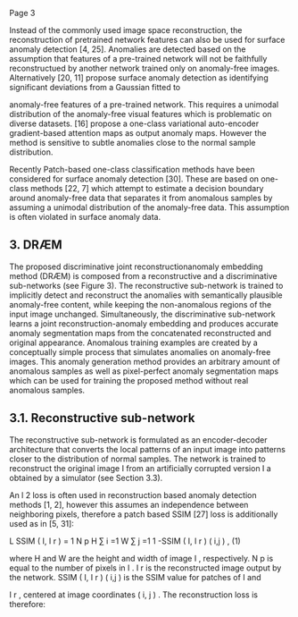 Page 3

Instead of the commonly used image space reconstruction, the reconstruction of pretrained network features can also be used for surface anomaly detection [4, 25]. Anomalies are detected based on the assumption that features of a pre-trained network will not be faithfully reconstructued by another network trained only on anomaly-free images. Alternatively [20, 11] propose surface anomaly detection as identifying significant deviations from a Gaussian fitted to

anomaly-free features of a pre-trained network. This requires a unimodal distribution of the anomaly-free visual features which is problematic on diverse datasets. [16] propose a one-class variational auto-encoder gradient-based attention maps as output anomaly maps. However the method is sensitive to subtle anomalies close to the normal sample distribution.

Recently Patch-based one-class classification methods have been considered for surface anomaly detection [30]. These are based on one-class methods [22, 7] which attempt to estimate a decision boundary around anomaly-free data that separates it from anomalous samples by assuming a unimodal distribution of the anomaly-free data. This assumption is often violated in surface anomaly data.

## 3. DRÆM

The proposed discriminative joint reconstructionanomaly embedding method (DRÆM) is composed from a reconstructive and a discriminative sub-networks (see Figure 3). The reconstructive sub-network is trained to implicitly detect and reconstruct the anomalies with semantically plausible anomaly-free content, while keeping the non-anomalous regions of the input image unchanged. Simultaneously, the discriminative sub-network learns a joint reconstruction-anomaly embedding and produces accurate anomaly segmentation maps from the concatenated reconstructed and original appearance. Anomalous training examples are created by a conceptually simple process that simulates anomalies on anomaly-free images. This anomaly generation method provides an arbitrary amount of anomalous samples as well as pixel-perfect anomaly segmentation maps which can be used for training the proposed method without real anomalous samples.

## 3.1. Reconstructive sub-network

The reconstructive sub-network is formulated as an encoder-decoder architecture that converts the local patterns of an input image into patterns closer to the distribution of normal samples. The network is trained to reconstruct the original image I from an artificially corrupted version I a obtained by a simulator (see Section 3.3).

An l 2 loss is often used in reconstruction based anomaly detection methods [1, 2], however this assumes an independence between neighboring pixels, therefore a patch based SSIM [27] loss is additionally used as in [5, 31]:

L SSIM ( I, I r ) = 1 N p H ∑ i =1 W ∑ j =1 1 -SSIM ( I, I r ) ( i,j ) , (1)

where H and W are the height and width of image I , respectively. N p is equal to the number of pixels in I . I r is the reconstructed image output by the network. SSIM ( I, I r ) ( i,j ) is the SSIM value for patches of I and

I r , centered at image coordinates ( i, j ) . The reconstruction loss is therefore: